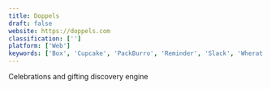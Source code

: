 ```yaml
---
title: Doppels
draft: false 
website: https://doppels.com
classification: ['']
platform: ['Web']
keywords: ['Box', 'Cupcake', 'PackBurro', 'Reminder', 'Slack', 'Wherat']
---
```

Celebrations and gifting discovery engine